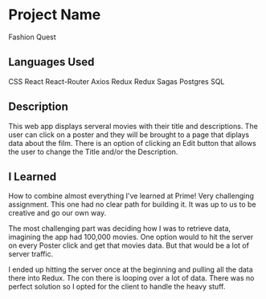 
# Project Name
Fashion Quest

## Languages Used
CSS
React
React-Router
Axios
Redux
Redux Sagas
Postgres SQL

## Description
This web app displays serveral movies with their title and descriptions.
The user can click on a poster and they will be brought to a page that diplays data about the film.
There is an option of clicking an Edit button that allows the user to change the Title and/or the Description.

## I Learned
How to combine almost everything I've learned at Prime! Very challenging assignment.
This one had no clear path for building it. It was up to us to be creative and go our own way.

The most challenging part was deciding how I was to retrieve data, imagining the app had 100,000 movies.
One option would to hit the server on every Poster click and get that movies data.
But that would be a lot of server traffic.

I ended up hitting the server once at the beginning and pulling all the data there into Redux.
The con there is looping over a lot of data.
There was no perfect solution so I opted for the client to handle the heavy stuff.

